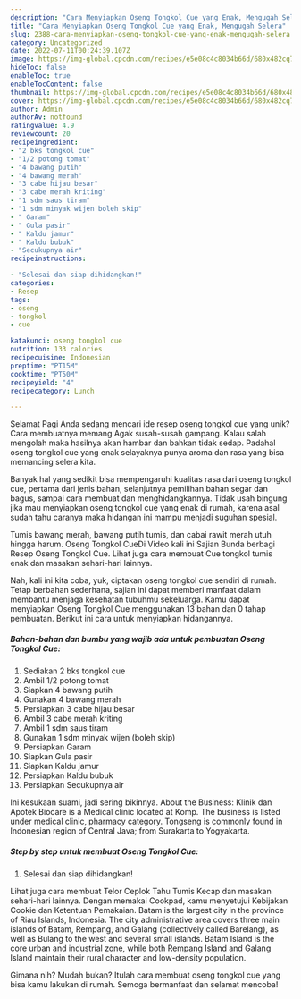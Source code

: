 ```yaml
---
description: "Cara Menyiapkan Oseng Tongkol Cue yang Enak, Mengugah Selera"
title: "Cara Menyiapkan Oseng Tongkol Cue yang Enak, Mengugah Selera"
slug: 2388-cara-menyiapkan-oseng-tongkol-cue-yang-enak-mengugah-selera
category: Uncategorized
date: 2022-07-11T00:24:39.107Z
image: https://img-global.cpcdn.com/recipes/e5e08c4c8034b66d/680x482cq70/oseng-tongkol-cue-foto-resep-utama.jpg
hideToc: false
enableToc: true
enableTocContent: false
thumbnail: https://img-global.cpcdn.com/recipes/e5e08c4c8034b66d/680x482cq70/oseng-tongkol-cue-foto-resep-utama.jpg
cover: https://img-global.cpcdn.com/recipes/e5e08c4c8034b66d/680x482cq70/oseng-tongkol-cue-foto-resep-utama.jpg
author: Admin
authorAv: notfound
ratingvalue: 4.9
reviewcount: 20
recipeingredient:
- "2 bks tongkol cue"
- "1/2 potong tomat"
- "4 bawang putih"
- "4 bawang merah"
- "3 cabe hijau besar"
- "3 cabe merah kriting"
- "1 sdm saus tiram"
- "1 sdm minyak wijen boleh skip"
- " Garam"
- " Gula pasir"
- " Kaldu jamur"
- " Kaldu bubuk"
- "Secukupnya air"
recipeinstructions:

- "Selesai dan siap dihidangkan!"
categories:
- Resep
tags:
- oseng
- tongkol
- cue

katakunci: oseng tongkol cue 
nutrition: 133 calories
recipecuisine: Indonesian
preptime: "PT15M"
cooktime: "PT50M"
recipeyield: "4"
recipecategory: Lunch

---
```



Selamat Pagi Anda sedang mencari ide resep oseng tongkol cue yang unik? Cara membuatnya memang Agak susah-susah gampang. Kalau salah mengolah maka hasilnya akan hambar dan bahkan tidak sedap. Padahal oseng tongkol cue yang enak selayaknya punya aroma dan rasa yang bisa memancing selera kita.


Banyak hal yang sedikit bisa mempengaruhi kualitas rasa dari oseng tongkol cue, pertama dari jenis bahan, selanjutnya pemilihan bahan segar dan bagus, sampai cara membuat dan menghidangkannya. Tidak usah bingung jika mau menyiapkan oseng tongkol cue yang enak di rumah, karena asal sudah tahu caranya maka hidangan ini mampu menjadi suguhan spesial.

Tumis bawang merah, bawang putih tumis, dan cabai rawit merah utuh hingga harum. Oseng Tongkol CueDi Video kali ini Sajian Bunda berbagi Resep Oseng Tongkol Cue. Lihat juga cara membuat Cue tongkol tumis enak dan masakan sehari-hari lainnya.


Nah, kali ini kita coba, yuk, ciptakan oseng tongkol cue sendiri di rumah. Tetap berbahan sederhana, sajian ini dapat memberi manfaat dalam membantu menjaga kesehatan tubuhmu sekeluarga. Kamu dapat menyiapkan Oseng Tongkol Cue menggunakan 13 bahan dan 0 tahap pembuatan. Berikut ini cara untuk menyiapkan hidangannya.

<!--inarticleads1-->

##### Bahan-bahan dan bumbu yang wajib ada untuk pembuatan Oseng Tongkol Cue:

1. Sediakan 2 bks tongkol cue
1. Ambil 1/2 potong tomat
1. Siapkan 4 bawang putih
1. Gunakan 4 bawang merah
1. Persiapkan 3 cabe hijau besar
1. Ambil 3 cabe merah kriting
1. Ambil 1 sdm saus tiram
1. Gunakan 1 sdm minyak wijen (boleh skip)
1. Persiapkan  Garam
1. Siapkan  Gula pasir
1. Siapkan  Kaldu jamur
1. Persiapkan  Kaldu bubuk
1. Persiapkan Secukupnya air


Ini kesukaan suami, jadi sering bikinnya. About the Business: Klinik dan Apotek Biocare is a Medical clinic located at Komp. The business is listed under medical clinic, pharmacy category. Tongseng is commonly found in Indonesian region of Central Java; from Surakarta to Yogyakarta. 

<!--inarticleads2-->

##### Step by step untuk membuat Oseng Tongkol Cue:


1. Selesai dan siap dihidangkan!

Lihat juga cara membuat Telor Ceplok Tahu Tumis Kecap dan masakan sehari-hari lainnya. Dengan memakai Cookpad, kamu menyetujui Kebijakan Cookie dan Ketentuan Pemakaian. Batam is the largest city in the province of Riau Islands, Indonesia. The city administrative area covers three main islands of Batam, Rempang, and Galang (collectively called Barelang), as well as Bulang to the west and several small islands. Batam Island is the core urban and industrial zone, while both Rempang Island and Galang Island maintain their rural character and low-density population. 

Gimana nih? Mudah bukan? Itulah cara membuat oseng tongkol cue yang bisa kamu lakukan di rumah. Semoga bermanfaat dan selamat mencoba!
